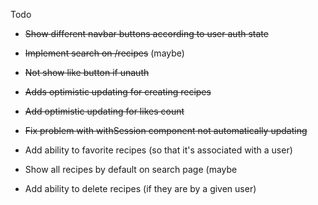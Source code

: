Todo

* ~~Show different navbar buttons according to user auth state~~
* ~~Implement search on /recipes~~ (maybe)
* ~~Not show like button if unauth~~
* ~~Adds optimistic updating for creating recipes~~
* ~~Add optimistic updating for likes count~~
* ~~Fix problem with withSession component not automatically updating~~

* Add ability to favorite recipes (so that it's associated with a user)
* Show all recipes by default on search page (maybe
* Add ability to delete recipes (if they are by a given user)
